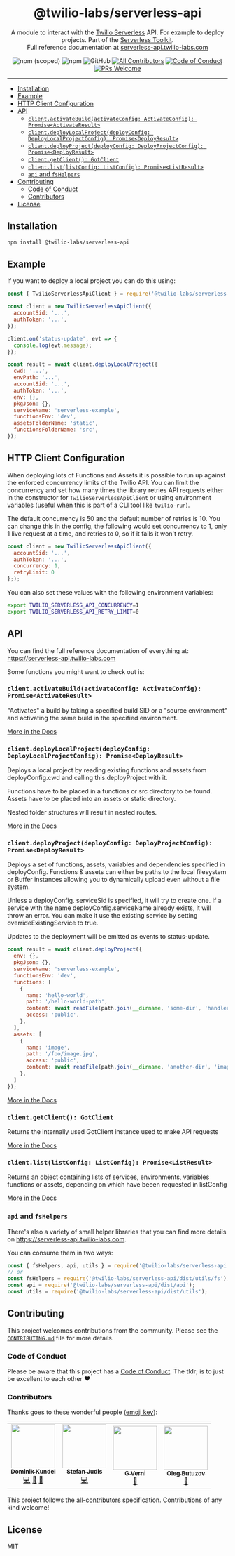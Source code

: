 <h1 align="center">@twilio-labs/serverless-api</h1>
<p align="center">A module to interact with the <a href="https://www.twilio.com/functions">Twilio Serverless</a> API. For example to deploy projects. 
Part of the <a href="https://github.com/twilio-labs/serverless-toolkit">Serverless Toolkit</a>.
<br>Full reference documentation at <a href="https://serverless-api.twilio-labs.com">serverless-api.twilio-labs.com</a></p>
<p align="center">
<img alt="npm (scoped)" src="https://img.shields.io/npm/v/@twilio-labs/serverless-api.svg?style=flat-square"> <img alt="npm" src="https://img.shields.io/npm/dt/@twilio-labs/serverless-api.svg?style=flat-square"> <img alt="GitHub" src="https://img.shields.io/github/license/twilio-labs/serverless-api.svg?style=flat-square"> <a href="#contributors"><img alt="All Contributors" src="https://img.shields.io/badge/all_contributors-1-orange.svg?style=flat-square" /></a> <a href="https://github.com/twilio-labs/.github/blob/master/CODE_OF_CONDUCT.md"><img alt="Code of Conduct" src="https://img.shields.io/badge/%F0%9F%92%96-Code%20of%20Conduct-blueviolet.svg?style=flat-square"></a> <a href="http://makeapullrequest.com"><img src="https://img.shields.io/badge/PRs-welcome-brightgreen.svg?style=flat-square" alt="PRs Welcome" /></a> </<a>
<hr>

* [Installation](#installation)
* [Example](#example)
* [HTTP Client Configuration](#http-client-configuration)
* [API](#api)
  * [`client.activateBuild(activateConfig: ActivateConfig): Promise<ActivateResult>`](#clientactivatebuildactivateconfig-activateconfig-promiseactivateresult)
  * [`client.deployLocalProject(deployConfig: DeployLocalProjectConfig): Promise<DeployResult>`](#clientdeploylocalprojectdeployconfig-deploylocalprojectconfig-promisedeployresult)
  * [`client.deployProject(deployConfig: DeployProjectConfig): Promise<DeployResult>`](#clientdeployprojectdeployconfig-deployprojectconfig-promisedeployresult)
  * [`client.getClient(): GotClient`](#clientgetclient-gotclient)
  * [`client.list(listConfig: ListConfig): Promise<ListResult>`](#clientlistlistconfig-listconfig-promiselistresult)
  * [`api` and `fsHelpers`](#api-and-fshelpers)
* [Contributing](#contributing)
  * [Code of Conduct](#code-of-conduct)
  * [Contributors](#contributors)
* [License](#license)

## Installation

```bash
npm install @twilio-labs/serverless-api
```

## Example

If you want to deploy a local project you can do this using:

```js
const { TwilioServerlessApiClient } = require('@twilio-labs/serverless-api');

const client = new TwilioServerlessApiClient({
  accountSid: '...',
  authToken: '...',
});

client.on('status-update', evt => {
  console.log(evt.message);
});

const result = await client.deployLocalProject({
  cwd: '...',
  envPath: '...',
  accountSid: '...',
  authToken: '...',
  env: {},
  pkgJson: {},
  serviceName: 'serverless-example',
  functionsEnv: 'dev',
  assetsFolderName: 'static',
  functionsFolderName: 'src',
});
```

## HTTP Client Configuration

When deploying lots of Functions and Assets it is possible to run up against the enforced concurrency limits of the Twilio API. You can limit the concurrency and set how many times the library retries API requests either in the constructor for `TwilioServerlessApiClient` or using environment variables (useful when this is part of a CLI tool like `twilio-run`).

The default concurrency is 50 and the default number of retries is 10. You can change this in the config, the following would set concurrency to 1, only 1 live request at a time, and retries to 0, so if it fails it won't retry.

```js
const client = new TwilioServerlessApiClient({
  accountSid: '...',
  authToken: '...',
  concurrency: 1,
  retryLimit: 0
};);
```

You can also set these values with the following environment variables:

```bash
export TWILIO_SERVERLESS_API_CONCURRENCY=1
export TWILIO_SERVERLESS_API_RETRY_LIMIT=0
```

## API

You can find the full reference documentation of everything at: https://serverless-api.twilio-labs.com

Some functions you might want to check out is:

### `client.activateBuild(activateConfig: ActivateConfig): Promise<ActivateResult>`

"Activates" a build by taking a specified build SID or a "source environment" and activating the same build in the specified environment.

[More in the Docs](https://serverless-api.twilio-labs.com/classes/_client_.twilioserverlessapiclient.html#activatebuild)

### `client.deployLocalProject(deployConfig: DeployLocalProjectConfig): Promise<DeployResult>`

Deploys a local project by reading existing functions and assets from deployConfig.cwd and calling this.deployProject with it.

Functions have to be placed in a functions or src directory to be found. Assets have to be placed into an assets or static directory.

Nested folder structures will result in nested routes.

[More in the Docs](https://serverless-api.twilio-labs.com/classes/_client_.twilioserverlessapiclient.html#deploylocalproject)

### `client.deployProject(deployConfig: DeployProjectConfig): Promise<DeployResult>`

Deploys a set of functions, assets, variables and dependencies specified in deployConfig. Functions & assets can either be paths to the local filesystem or Buffer instances allowing you to dynamically upload even without a file system.

Unless a deployConfig. serviceSid is specified, it will try to create one. If a service with the name deployConfig.serviceName already exists, it will throw an error. You can make it use the existing service by setting overrideExistingService to true.

Updates to the deployment will be emitted as events to status-update.

```js
const result = await client.deployProject({
  env: {},
  pkgJson: {},
  serviceName: 'serverless-example',
  functionsEnv: 'dev',
  functions: [
    {
      name: 'hello-world',
      path: '/hello-world-path',
      content: await readFile(path.join(__dirname, 'some-dir', 'handler.js')),
      access: 'public',
    },
  ],
  assets: [
    {
      name: 'image',
      path: '/foo/image.jpg',
      access: 'public',
      content: await readFile(path.join(__dirname, 'another-dir', 'image.jpg')),
    },
  ]
});
```

[More in the Docs](https://serverless-api.twilio-labs.com/classes/_client_.twilioserverlessapiclient.html#deployproject)

### `client.getClient(): GotClient`

Returns the internally used GotClient instance used to make API requests

[More in the Docs](https://serverless-api.twilio-labs.com/classes/_client_.twilioserverlessapiclient.html#getclient)

### `client.list(listConfig: ListConfig): Promise<ListResult>`

Returns an object containing lists of services, environments, variables functions or assets, depending on which have beeen requested in listConfig

[More in the Docs](https://serverless-api.twilio-labs.com/classes/_client_.twilioserverlessapiclient.html#list)

### `api` and `fsHelpers`

There's also a variety of small helper libraries that you can find more details on https://serverless-api.twilio-labs.com.

You can consume them in two ways:

```js
const { fsHelpers, api, utils } = require('@twilio-labs/serverless-api');
// or
const fsHelpers = require('@twilio-labs/serverless-api/dist/utils/fs');
const api = require('@twilio-labs/serverless-api/dist/api');
const utils = require('@twilio-labs/serverless-api/dist/utils');
```

## Contributing

This project welcomes contributions from the community. Please see the [`CONTRIBUTING.md`](https://github.com/twilio-labs/serverless-api/blob/master/CONTRIBUTING.md) file for more details.

### Code of Conduct

Please be aware that this project has a [Code of Conduct](https://github.com/twilio-labs/.github/blob/master/CODE_OF_CONDUCT.md). The tldr; is to just be excellent to each other ❤️

### Contributors

Thanks goes to these wonderful people ([emoji key](https://allcontributors.org/docs/en/emoji-key)):

<!-- ALL-CONTRIBUTORS-LIST:START - Do not remove or modify this section -->
<!-- prettier-ignore-start -->
<!-- markdownlint-disable -->
<table>
  <tr>
    <td align="center"><a href="https://dkundel.com"><img src="https://avatars3.githubusercontent.com/u/1505101?v=4" width="100px;" alt=""/><br /><sub><b>Dominik Kundel</b></sub></a><br /><a href="https://github.com/twilio-labs/serverless-api/commits?author=dkundel" title="Code">💻</a> <a href="https://github.com/twilio-labs/serverless-api/commits?author=dkundel" title="Documentation">📖</a> <a href="#ideas-dkundel" title="Ideas, Planning, & Feedback">🤔</a></td>
    <td align="center"><a href="https://www.stefanjudis.com/"><img src="https://avatars3.githubusercontent.com/u/962099?v=4" width="100px;" alt=""/><br /><sub><b>Stefan Judis</b></sub></a><br /><a href="https://github.com/twilio-labs/serverless-api/commits?author=stefanjudis" title="Code">💻</a></td>
    <td align="center"><a href="https://github.com/vernig"><img src="https://avatars0.githubusercontent.com/u/54728384?v=4" width="100px;" alt=""/><br /><sub><b>G Verni</b></sub></a><br /><a href="https://github.com/twilio-labs/serverless-api/commits?author=vernig" title="Documentation">📖</a></td>
    <td align="center"><a href="http://linkedin.com/in/butuzov"><img src="https://avatars1.githubusercontent.com/u/651824?v=4" width="100px;" alt=""/><br /><sub><b>Oleg Butuzov</b></sub></a><br /><a href="https://github.com/twilio-labs/serverless-api/commits?author=butuzov" title="Documentation">📖</a></td>
  </tr>
</table>

<!-- markdownlint-enable -->
<!-- prettier-ignore-end -->
<!-- ALL-CONTRIBUTORS-LIST:END -->

This project follows the [all-contributors](https://github.com/all-contributors/all-contributors) specification. Contributions of any kind welcome!

## License

MIT
